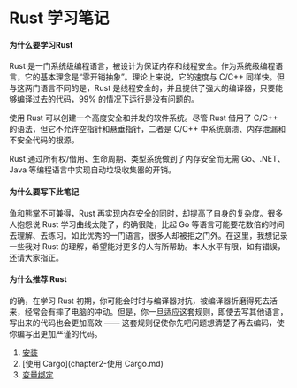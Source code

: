 Rust 学习笔记
=============

#### 为什么要学习Rust

Rust 是一门系统级编程语言，被设计为保证内存和线程安全。作为系统级编程语言，它的基本理念是“零开销抽象”。理论上来说，它的速度与 C/C++ 同样快。但与这两门语言不同的是，Rust 是线程安全的，并且提供了强大的编译器，只要能够编译过去的代码，99% 的情况下运行是没有问题的。  

使用 Rust 可以创建一个高度安全和并发的软件系统。尽管 Rust 借用了 C/C++ 的语法，但它不允许空指针和悬垂指针，二者是 C/C++ 中系统崩溃、内存泄漏和不安全代码的根源。  

Rust 通过所有权/借用、生命周期、类型系统做到了内存安全而无需 Go、.NET、Java 等编程语言中实现自动垃圾收集器的开销。  

#### 为什么要写下此笔记

鱼和熊掌不可兼得，Rust 再实现内存安全的同时，却提高了自身的复杂度。很多人抱怨说 Rust 学习曲线太陡了，的确很陡，比起 Go 等语言可能要花数倍的时间去理解、去练习。如此优秀的一门语言，很多人却被拒之门外。在这里，我想记录一些我对 Rust 的理解，希望能对更多的人有所帮助。本人水平有限，如有错误，还请大家指正。

#### 为什么推荐 Rust

的确，在学习 Rust 初期，你可能会时时与编译器对抗，被编译器折磨得死去活来，经常会有摔了电脑的冲动。但是，你一旦适应这套规则，即使去写其他语言，写出来的代码也会更加高效 —— 这套规则促使你先吧问题想清楚了再去编码，使你编写出更加严谨的代码。

1. [安装](chapter1-安装.md)
2. [使用 Cargo](chapter2-使用 Cargo.md)
3. [变量绑定](chapter3-变量绑定.md)
